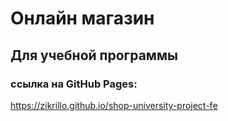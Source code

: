 # Онлайн магазин 
## Для учебной программы
### ссылка на GitHub Pages:
https://zikrillo.github.io/shop-university-project-fe